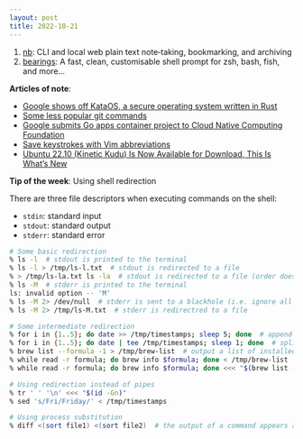 ```yaml
---
layout: post
title: 2022-10-21
---
```


1. [nb](https://github.com/xwmx/nb): CLI and local web plain text note‑taking, bookmarking, and archiving
2. [bearings](https://github.com/liamg/bearings): A fast, clean, customisable shell prompt for zsh, bash, fish, and more...

**Articles of note**:

- [Google shows off KataOS, a secure operating system written in Rust](https://www.zdnet.com/article/google-shows-off-kataos-a-secure-operating-system-written-in-rust/)
- [Some less popular git commands](https://dev.to/akashrchandran/some-less-popular-git-commands-2oem)
- [Google submits Go apps container project to Cloud Native Computing Foundation](https://www.theregister.com/2022/10/19/google_go_container_cncf/)
- [Save keystrokes with Vim abbreviations](https://www.redhat.com/sysadmin/vim-abbreviations)
- [Ubuntu 22.10 (Kinetic Kudu) Is Now Available for Download, This Is What’s New](https://9to5linux.com/ubuntu-22-10-kinetic-kudu-is-now-available-for-download-this-is-whats-new)

**Tip of the week**: Using shell redirection

There are three file descriptors when executing commands on the shell:

- `stdin`: standard input
- `stdout`: standard output
- `stderr`: standard error

```sh
# Some basic redirection
% ls -l  # stdout is printed to the terminal
% ls -l > /tmp/ls-l.txt  # stdout is redirected to a file
% > /tmp/ls-la.txt ls -la  # stdout is redirected to a file (order doesn't matter)
% ls -M  # stderr is printed to the terminal
ls: invalid option -- 'M'
% ls -M 2> /dev/null  # stderr is sent to a blackhole (i.e. ignore all errors)
% ls -M 2> /tmp/ls-M.txt  # stderr is redirectred to a file

# Some intermediate redirection
% for i in {1..5}; do date >> /tmp/timestamps; sleep 5; done  # append output to file
% for i in {1..5}; do date | tee /tmp/timestamps; sleep 1; done  # split stdout to file and terminal
% brew list --formula -1 > /tmp/brew-list  # output a list of installed packages
% while read -r formula; do brew info $formula; done < /tmp/brew-list  # stdin is a file
% while read -r formula; do brew info $formula; done <<< "$(brew list --formula -1)"  # stdin is a command

# Using redirection instead of pipes
% tr ' ' '\n' <<< "$(id -Gn)"
% sed 's/Fri/Friday/' < /tmp/timestamps

# Using process substitution
% diff <(sort file1) <(sort file2)  # the output of a command appears as a file
```
